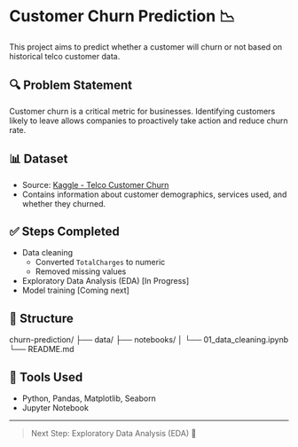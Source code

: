 # Customer Churn Prediction 📉

This project aims to predict whether a customer will churn or not based on historical telco customer data.

## 🔍 Problem Statement
Customer churn is a critical metric for businesses. Identifying customers likely to leave allows companies to proactively take action and reduce churn rate.

## 📊 Dataset
- Source: [Kaggle - Telco Customer Churn](https://www.kaggle.com/datasets/blastchar/telco-customer-churn)
- Contains information about customer demographics, services used, and whether they churned.

## ✅ Steps Completed
- Data cleaning
  - Converted `TotalCharges` to numeric
  - Removed missing values
- Exploratory Data Analysis (EDA) [In Progress]
- Model training [Coming next]

## 📁 Structure
churn-prediction/
├── data/
├── notebooks/
│ └── 01_data_cleaning.ipynb
└── README.md


## 🔧 Tools Used
- Python, Pandas, Matplotlib, Seaborn
- Jupyter Notebook

---

> Next Step: Exploratory Data Analysis (EDA) 🚀
